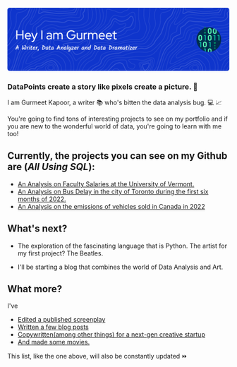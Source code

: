 ![](https://github.com/GurmeetsK/GurmeetsK/blob/48da305776fb2ccd881b82a9cd23d7e86834dc47/github-header-image.png)
### DataPoints create a story like pixels create a picture. :thought_balloon:

I am Gurmeet Kapoor, a writer :books: who's bitten the data analysis bug. :computer: :chart_with_upwards_trend:

You're going to find tons of interesting projects to see on my portfolio and if you are new to the wonderful world of data,
you're going to learn with me too!

## Currently, the projects you can see on my Github are (***All Using SQL***):

* [An Analysis on Faculty Salaries at the University of Vermont.](https://github.com/GurmeetsK/University-of-Vermont-Salary-Analysis)
* [An Analysis on Bus Delay in the city of Toronto during the first six months of 2022.](https://github.com/GurmeetsK/TTC-Bus-Delay-Analysis)
* [An Analysis on the emissions of vehicles sold in Canada in 2022](https://github.com/GurmeetsK/CO2-Emissions-2022-Cars-in-Canada)

## What's next?

*  The exploration of the fascinating language that is Python. The artist for my first project? The Beatles.

*  I'll be starting a blog that combines the world of Data Analysis and Art.

## What more?

 I've 
* [Edited a published screenplay](https://www.amazon.com/Black-Rose-Deception-Art-War/dp/9354548822)
* [Written a few blog posts](https://blog.elfdubai.org/blogs/tag/gurmeet-kapoor/)
* [Copywritten(among other things) for a next-gen creative startup](https://www.kri8labs.com/)
* [And made some movies.](https://drive.google.com/file/d/0B6nX9mbum5piVG5KTnhjX0lTM0E/view?resourcekey=0-rHKZexXJfPXLSMSuDN4_Lw)

This list, like the one above, will also be constantly updated ⏩

<!--
**GurmeetsK/GurmeetsK** is a ✨ _special_ ✨ repository because its `README.md` (this file) appears on your GitHub profile.

Here are some ideas to get you started:

- 🔭 I’m currently working on ...
- 🌱 I’m currently learning ...
- 👯 I’m looking to collaborate on ...
- 🤔 I’m looking for help with ...
- 💬 Ask me about ...
- 📫 How to reach me: ...
- 😄 Pronouns: ...
- ⚡ Fun fact: ...
-->

